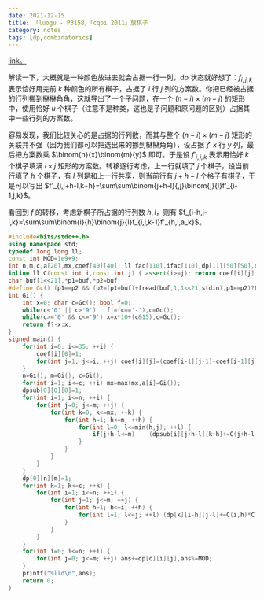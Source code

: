 ```yaml
---
date: 2021-12-15
title: 「luogu - P3158」「cqoi 2011」放棋子
category: notes
tags: [dp,combinatorics]
---
```


[link。](https://www.luogu.com.cn/problem/P3158)

解读一下，大概就是一种颜色放进去就会占据一行一列，dp 状态就好想了：$f_{i,j,k}$ 表示恰好用完前 $k$ 种颜色的所有棋子，占据了 $i$ 行 $j$ 列的方案数。你把已经被占据的行列挪到㮟㮟角角，这就导出了一个子问题，在一个 $(n-i)\times(m-j)$ 的矩形中，使用恰好 $u$ 个棋子（注意不是种类，这也是子问题和原问题的区别）占据其中一些行列的方案数。

容易发现，我们比较关心的是占据的行列数，而其与整个 $(n-i)\times(m-j)$ 矩形的关联并不强（因为我们都可以把选出来的挪到㮟㮟角角），设占据了 $x$ 行 $y$ 列，最后把方案数乘 $\binom{n}{x}\binom{m}{y}$ 即可。于是设 $f'_{i,j,k}$ 表示用恰好 $k$ 个棋子填满 $i\times j$ 矩形的方案数。转移逐行考虑，上一行就填了 $j$ 个棋子，设当前行填了 $h$ 个棋子，有 $l$ 列是和上一行共享，则当前行有 $j+h-l$ 个格子有棋子，于是可以写出 $f'_{i,j+h-l,k+h}=\sum\sum\binom{j+h-l}{,j}\binom{j}{l}f'_{i-1,j,k}$。

看回到 $f$ 的转移，考虑新棋子所占据的行列数 $h,l$，则有 $f_{i-h,j-l,k}=\sum\sum\binom{i}{h}\binom{j}{l}f_{i,j,k-1}f'_{h,l,a_k}$。

```cpp
#include<bits/stdc++.h>
using namespace std;
typedef long long ll;
const int MOD=1e9+9;
int n,m,c,a[20],mx,coef[40][40]; ll fac[110],ifac[110],dp[11][50][50],dpsub[50][50][1000],ans;
inline ll C(const int i,const int j) { assert(i>=j); return coef[i][j]; }
char buf[1<<21],*p1=buf,*p2=buf;
#define Gc() (p1==p2 && (p2=(p1=buf)+fread(buf,1,1<<21,stdin),p1==p2)?EOF:*p1++)
int Gi() {
	int x=0; char c=Gc(); bool f=0;
	while(c<'0' || c>'9')	f|=(c=='-'),c=Gc();
	while(c>='0' && c<='9')	x=x*10+(c&15),c=Gc();
	return f?-x:x;
}
signed main() {
	for(int i=0; i<=35; ++i) {
		coef[i][0]=1;
		for(int j=1; j<=i; ++j)	coef[i][j]=(coef[i-1][j-1]+coef[i-1][j])%MOD;
	}
	n=Gi(); m=Gi(); c=Gi();
	for(int i=1; i<=c; ++i)	mx=max(mx,a[i]=Gi());
	dpsub[0][0][0]=1;
	for(int i=1; i<=n; ++i) {
		for(int j=0; j<=m; ++j) {
			for(int k=0; k<=mx; ++k) {
				for(int h=1; h<=m; ++h) {
					for(int l=0; l<=min(h,j); ++l) {
						if(j+h-l<=m)	(dpsub[i][j+h-l][k+h]+=C(j+h-l,j)*C(j,l)%MOD*dpsub[i-1][j][k]%MOD)%=MOD;
					}
				}
			}
		}
	}
	dp[0][n][m]=1;
	for(int k=1; k<=c; ++k) {
		for(int i=1; i<=n; ++i) {
			for(int j=1; j<=m; ++j) {
				for(int h=1; h<=i; ++h) {
					for(int l=1; l<=j; ++l)	(dp[k][i-h][j-l]+=C(i,h)*C(j,l)%MOD*dp[k-1][i][j]%MOD*dpsub[h][l][a[k]]%MOD)%=MOD;
				}
			}
		}
	}
	for(int i=0; i<=n; ++i) {
		for(int j=0; j<=m; ++j)	ans+=dp[c][i][j],ans%=MOD;
	}
	printf("%lld\n",ans);
	return 0;
}
```
    
